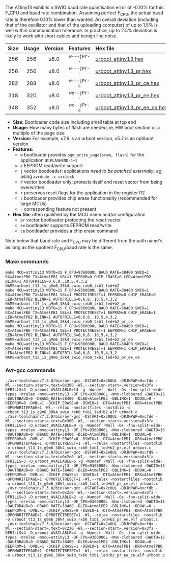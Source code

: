 The ATtiny13 exhibits a SWIO baud rate quantisation error of -0.10% for this F_CPU and baud rate combination. Assuming perfect F<sub>CPU</sub>, the actual baud rate is therefore 0.10% lower than wanted. An overall deviation (including that of the oscillator and that of the uploading computer) of up to 1.5% is well within communication tolerance. In practice, up to 2.5% deviation is likely to work with short cables and benign line noise.

|Size|Usage|Version|Features|Hex file|
|:-:|:-:|:-:|:-:|:--|
|256|256|u8.0|`w---jPr--`|[urboot_attiny13.hex](https://raw.githubusercontent.com/stefanrueger/urboot.hex/main/cores/microcore/attiny13/watchdog_1_s/internal_oscillator/1170000_hz/4800_baud/swio_rxb0_txb1/led%2Bb2/urboot_attiny13.hex)|
|256|256|u8.0|`w---jPr--`|[urboot_attiny13_pr.hex](https://raw.githubusercontent.com/stefanrueger/urboot.hex/main/cores/microcore/attiny13/watchdog_1_s/internal_oscillator/1170000_hz/4800_baud/swio_rxb0_txb1/led%2Bb2/urboot_attiny13_pr.hex)|
|282|288|u8.0|`w---jPr-c`|[urboot_attiny13_pr_ce.hex](https://raw.githubusercontent.com/stefanrueger/urboot.hex/main/cores/microcore/attiny13/watchdog_1_s/internal_oscillator/1170000_hz/4800_baud/swio_rxb0_txb1/led%2Bb2/urboot_attiny13_pr_ce.hex)|
|318|320|u8.0|`we--jPr--`|[urboot_attiny13_pr_ee.hex](https://raw.githubusercontent.com/stefanrueger/urboot.hex/main/cores/microcore/attiny13/watchdog_1_s/internal_oscillator/1170000_hz/4800_baud/swio_rxb0_txb1/led%2Bb2/urboot_attiny13_pr_ee.hex)|
|348|352|u8.0|`we--jPr-c`|[urboot_attiny13_pr_ee_ce.hex](https://raw.githubusercontent.com/stefanrueger/urboot.hex/main/cores/microcore/attiny13/watchdog_1_s/internal_oscillator/1170000_hz/4800_baud/swio_rxb0_txb1/led%2Bb2/urboot_attiny13_pr_ee_ce.hex)|

- **Size:** Bootloader code size including small table at top end
- **Usage:** How many bytes of flash are needed, ie, HW boot section or a multiple of the page size
- **Version:** For example, u7.6 is an urboot version, o5.2 is an optiboot version
- **Features:**
  + `w` bootloader provides `pgm_write_page(sram, flash)` for the application at `FLASHEND-4+1`
  + `e` EEPROM read/write support
  + `j` vector bootloader: applications *need to be patched externally*, eg, using `avrdude -c urclock`
  + `P` vector bootloader only: protects itself and reset vector from being overwritten
  + `r` preserves reset flags for the application in the register R2
  + `c` bootloader provides chip erase functionality (recommended for large MCUs)
  + `-` corresponding feature not present
- **Hex file:** often qualified by the MCU name and/or configuration
  + `pr` vector bootloader protecting the reset vector
  + `ee` bootloader supports EEPROM read/write
  + `ce` bootloader provides a chip erase command


Note below that baud rate and F<sub>CPU</sub> may be different from the path name's as long as the quotient F<sub>CPU</sub>/baud rate is the same.

### Make commands
```
make MCU=attiny13 WDTO=1S F_CPU=9360000L BAUD_RATE=38400 SWIO=1 RX=AtmelPB0 TX=AtmelPB1 VBL=1 EEPROM=0 CHIP_ERASE=0 LED=AtmelPB2 BLINK=1 AUTOFRILLS=0,6,8..10,5,4,3,2 NAME=urboot_t13_1s_g9m6_38k4_swio_rxb0_txb1_led+b2
make MCU=attiny13 WDTO=1S F_CPU=9360000L BAUD_RATE=38400 SWIO=1 RX=AtmelPB0 TX=AtmelPB1 VBL=1 PROTECTRESET=1 EEPROM=0 CHIP_ERASE=0 LED=AtmelPB2 BLINK=1 AUTOFRILLS=0,6,8..10,5,4,3,2 NAME=urboot_t13_1s_g9m6_38k4_swio_rxb0_txb1_led+b2_pr
make MCU=attiny13 WDTO=1S F_CPU=9360000L BAUD_RATE=38400 SWIO=1 RX=AtmelPB0 TX=AtmelPB1 VBL=1 PROTECTRESET=1 EEPROM=0 CHIP_ERASE=1 LED=AtmelPB2 BLINK=1 AUTOFRILLS=0,6,8..10,5,4,3,2 NAME=urboot_t13_1s_g9m6_38k4_swio_rxb0_txb1_led+b2_pr_ce
make MCU=attiny13 WDTO=1S F_CPU=9360000L BAUD_RATE=38400 SWIO=1 RX=AtmelPB0 TX=AtmelPB1 VBL=1 PROTECTRESET=1 EEPROM=1 CHIP_ERASE=0 LED=AtmelPB2 BLINK=1 AUTOFRILLS=0,6,8..10,5,4,3,2 NAME=urboot_t13_1s_g9m6_38k4_swio_rxb0_txb1_led+b2_pr_ee
make MCU=attiny13 WDTO=1S F_CPU=9360000L BAUD_RATE=38400 SWIO=1 RX=AtmelPB0 TX=AtmelPB1 VBL=1 PROTECTRESET=1 EEPROM=1 CHIP_ERASE=1 LED=AtmelPB2 BLINK=1 AUTOFRILLS=0,6,8..10,5,4,3,2 NAME=urboot_t13_1s_g9m6_38k4_swio_rxb0_txb1_led+b2_pr_ee_ce
```

### Avr-gcc commands
```
./avr-toolchain/7.3.0/bin/avr-gcc -DSTART=0x300UL -DRJMPWP=0xcfde -Wl,--section-start=.text=0x300 -Wl,--section-start=.version=0x3fa -DFRILLS=3 -D_urboot_AVAILABLE=14 -g -Wundef -Wall -Os -fno-split-wide-types -mrelax -mmcu=attiny13 -DF_CPU=9360000L -Wno-clobbered -DWDTO=1S -DAUTOBAUD=0 -DBAUD_RATE=38400 -DLED=AtmelPB2 -DBLINK=1 -DDUAL=0 -DEEPROM=0 -DVBL=1 -DCHIP_ERASE=0 -DSWIO=1 -DTX=AtmelPB1 -DRX=AtmelPB0 -DPGMWRITEPAGE=1 -Wl,--relax -nostartfiles -nostdlib -o urboot_t13_1s_g9m6_38k4_swio_rxb0_txb1_led+b2.elf urboot.c
./avr-toolchain/7.3.0/bin/avr-gcc -DSTART=0x300UL -DRJMPWP=0xcfde -Wl,--section-start=.text=0x300 -Wl,--section-start=.version=0x3fa -DFRILLS=3 -D_urboot_AVAILABLE=0 -g -Wundef -Wall -Os -fno-split-wide-types -mrelax -mmcu=attiny13 -DF_CPU=9360000L -Wno-clobbered -DWDTO=1S -DAUTOBAUD=0 -DBAUD_RATE=38400 -DLED=AtmelPB2 -DBLINK=1 -DDUAL=0 -DEEPROM=0 -DVBL=1 -DCHIP_ERASE=0 -DSWIO=1 -DTX=AtmelPB1 -DRX=AtmelPB0 -DPGMWRITEPAGE=1 -DPROTECTRESET=1 -Wl,--relax -nostartfiles -nostdlib -o urboot_t13_1s_g9m6_38k4_swio_rxb0_txb1_led+b2_pr.elf urboot.c
./avr-toolchain/7.3.0/bin/avr-gcc -DSTART=0x2e0UL -DRJMPWP=0xcfd9 -Wl,--section-start=.text=0x2e0 -Wl,--section-start=.version=0x3fa -DFRILLS=3 -D_urboot_AVAILABLE=6 -g -Wundef -Wall -Os -fno-split-wide-types -mrelax -mmcu=attiny13 -DF_CPU=9360000L -Wno-clobbered -DWDTO=1S -DAUTOBAUD=0 -DBAUD_RATE=38400 -DLED=AtmelPB2 -DBLINK=1 -DDUAL=0 -DEEPROM=0 -DVBL=1 -DCHIP_ERASE=1 -DSWIO=1 -DTX=AtmelPB1 -DRX=AtmelPB0 -DPGMWRITEPAGE=1 -DPROTECTRESET=1 -Wl,--relax -nostartfiles -nostdlib -o urboot_t13_1s_g9m6_38k4_swio_rxb0_txb1_led+b2_pr_ce.elf urboot.c
./avr-toolchain/7.3.0/bin/avr-gcc -DSTART=0x2c0UL -DRJMPWP=0xcfdb -Wl,--section-start=.text=0x2c0 -Wl,--section-start=.version=0x3fa -DFRILLS=3 -D_urboot_AVAILABLE=2 -g -Wundef -Wall -Os -fno-split-wide-types -mrelax -mmcu=attiny13 -DF_CPU=9360000L -Wno-clobbered -DWDTO=1S -DAUTOBAUD=0 -DBAUD_RATE=38400 -DLED=AtmelPB2 -DBLINK=1 -DDUAL=0 -DEEPROM=1 -DVBL=1 -DCHIP_ERASE=0 -DSWIO=1 -DTX=AtmelPB1 -DRX=AtmelPB0 -DPGMWRITEPAGE=1 -DPROTECTRESET=1 -Wl,--relax -nostartfiles -nostdlib -o urboot_t13_1s_g9m6_38k4_swio_rxb0_txb1_led+b2_pr_ee.elf urboot.c
./avr-toolchain/7.3.0/bin/avr-gcc -DSTART=0x2a0UL -DRJMPWP=0xcfda -Wl,--section-start=.text=0x2a0 -Wl,--section-start=.version=0x3fa -DFRILLS=4 -D_urboot_AVAILABLE=4 -g -Wundef -Wall -Os -fno-split-wide-types -mrelax -mmcu=attiny13 -DF_CPU=9360000L -Wno-clobbered -DWDTO=1S -DAUTOBAUD=0 -DBAUD_RATE=38400 -DLED=AtmelPB2 -DBLINK=1 -DDUAL=0 -DEEPROM=1 -DVBL=1 -DCHIP_ERASE=1 -DSWIO=1 -DTX=AtmelPB1 -DRX=AtmelPB0 -DPGMWRITEPAGE=1 -DPROTECTRESET=1 -Wl,--relax -nostartfiles -nostdlib -o urboot_t13_1s_g9m6_38k4_swio_rxb0_txb1_led+b2_pr_ee_ce.elf urboot.c
```

